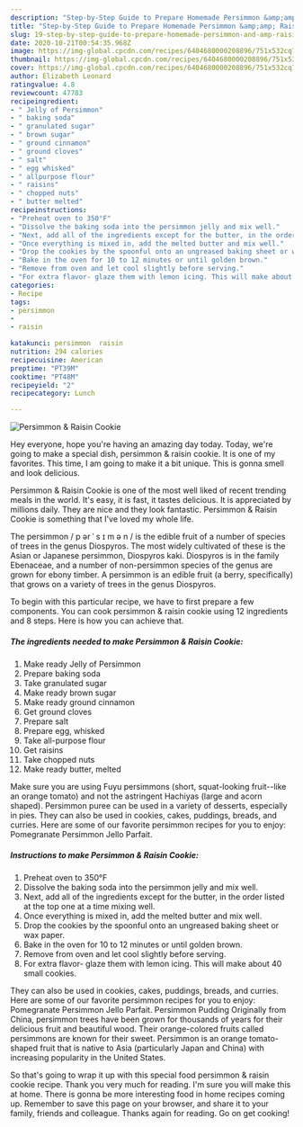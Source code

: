 ```yaml
---
description: "Step-by-Step Guide to Prepare Homemade Persimmon &amp;amp; Raisin Cookie"
title: "Step-by-Step Guide to Prepare Homemade Persimmon &amp;amp; Raisin Cookie"
slug: 19-step-by-step-guide-to-prepare-homemade-persimmon-and-amp-raisin-cookie
date: 2020-10-21T00:54:35.968Z
image: https://img-global.cpcdn.com/recipes/6404680000208896/751x532cq70/persimmon-raisin-cookie-recipe-main-photo.jpg
thumbnail: https://img-global.cpcdn.com/recipes/6404680000208896/751x532cq70/persimmon-raisin-cookie-recipe-main-photo.jpg
cover: https://img-global.cpcdn.com/recipes/6404680000208896/751x532cq70/persimmon-raisin-cookie-recipe-main-photo.jpg
author: Elizabeth Leonard
ratingvalue: 4.8
reviewcount: 47783
recipeingredient:
- " Jelly of Persimmon"
- " baking soda"
- " granulated sugar"
- " brown sugar"
- " ground cinnamon"
- " ground cloves"
- " salt"
- " egg whisked"
- " allpurpose flour"
- " raisins"
- " chopped nuts"
- " butter melted"
recipeinstructions:
- "Preheat oven to 350°F"
- "Dissolve the baking soda into the persimmon jelly and mix well."
- "Next, add all of the ingredients except for the butter, in the order listed at the top one at a time mixing well."
- "Once everything is mixed in, add the melted butter and mix well."
- "Drop the cookies by the spoonful onto an ungreased baking sheet or wax paper."
- "Bake in the oven for 10 to 12 minutes or until golden brown."
- "Remove from oven and let cool slightly before serving."
- "For extra flavor- glaze them with lemon icing. This will make about 40 small cookies."
categories:
- Recipe
tags:
- persimmon
- 
- raisin

katakunci: persimmon  raisin 
nutrition: 294 calories
recipecuisine: American
preptime: "PT39M"
cooktime: "PT48M"
recipeyield: "2"
recipecategory: Lunch

---
```



![Persimmon &amp; Raisin Cookie](https://img-global.cpcdn.com/recipes/6404680000208896/751x532cq70/persimmon-raisin-cookie-recipe-main-photo.jpg)

Hey everyone, hope you're having an amazing day today. Today, we're going to make a special dish, persimmon &amp; raisin cookie. It is one of my favorites. This time, I am going to make it a bit unique. This is gonna smell and look delicious.

Persimmon &amp; Raisin Cookie is one of the most well liked of recent trending meals in the world. It's easy, it is fast, it tastes delicious. It is appreciated by millions daily. They are nice and they look fantastic. Persimmon &amp; Raisin Cookie is something that I've loved my whole life.

The persimmon / p ər ˈ s ɪ m ə n / is the edible fruit of a number of species of trees in the genus Diospyros. The most widely cultivated of these is the Asian or Japanese persimmon, Diospyros kaki. Diospyros is in the family Ebenaceae, and a number of non-persimmon species of the genus are grown for ebony timber. A persimmon is an edible fruit (a berry, specifically) that grows on a variety of trees in the genus Diospyros.


To begin with this particular recipe, we have to first prepare a few components. You can cook persimmon &amp; raisin cookie using 12 ingredients and 8 steps. Here is how you can achieve that.

<!--inarticleads1-->

##### The ingredients needed to make Persimmon &amp; Raisin Cookie:

1. Make ready  Jelly of Persimmon
1. Prepare  baking soda
1. Take  granulated sugar
1. Make ready  brown sugar
1. Make ready  ground cinnamon
1. Get  ground cloves
1. Prepare  salt
1. Prepare  egg, whisked
1. Take  all-purpose flour
1. Get  raisins
1. Take  chopped nuts
1. Make ready  butter, melted


Make sure you are using Fuyu persimmons (short, squat-looking fruit--like an orange tomato) and not the astringent Hachiyas (large and acorn shaped). Persimmon puree can be used in a variety of desserts, especially in pies. They can also be used in cookies, cakes, puddings, breads, and curries. Here are some of our favorite persimmon recipes for you to enjoy: Pomegranate Persimmon Jello Parfait. 

<!--inarticleads2-->

##### Instructions to make Persimmon &amp; Raisin Cookie:

1. Preheat oven to 350°F
1. Dissolve the baking soda into the persimmon jelly and mix well.
1. Next, add all of the ingredients except for the butter, in the order listed at the top one at a time mixing well.
1. Once everything is mixed in, add the melted butter and mix well.
1. Drop the cookies by the spoonful onto an ungreased baking sheet or wax paper.
1. Bake in the oven for 10 to 12 minutes or until golden brown.
1. Remove from oven and let cool slightly before serving.
1. For extra flavor- glaze them with lemon icing. This will make about 40 small cookies.


They can also be used in cookies, cakes, puddings, breads, and curries. Here are some of our favorite persimmon recipes for you to enjoy: Pomegranate Persimmon Jello Parfait. Persimmon Pudding Originally from China, persimmon trees have been grown for thousands of years for their delicious fruit and beautiful wood. Their orange-colored fruits called persimmons are known for their sweet. Persimmon is an orange tomato-shaped fruit that is native to Asia (particularly Japan and China) with increasing popularity in the United States. 

So that's going to wrap it up with this special food persimmon &amp; raisin cookie recipe. Thank you very much for reading. I'm sure you will make this at home. There is gonna be more interesting food in home recipes coming up. Remember to save this page on your browser, and share it to your family, friends and colleague. Thanks again for reading. Go on get cooking!
